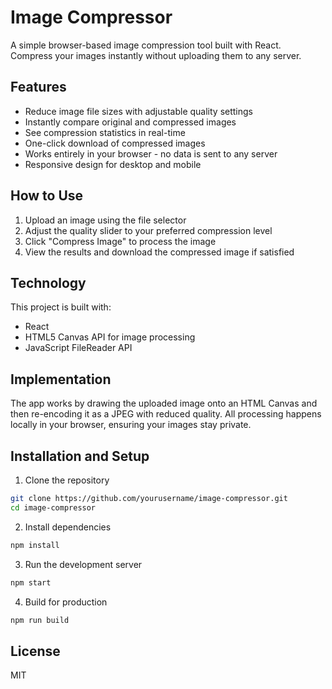 # Image Compressor

A simple browser-based image compression tool built with React. Compress your images instantly without uploading them to any server.

## Features

- Reduce image file sizes with adjustable quality settings
- Instantly compare original and compressed images
- See compression statistics in real-time
- One-click download of compressed images
- Works entirely in your browser - no data is sent to any server
- Responsive design for desktop and mobile

## How to Use

1. Upload an image using the file selector
2. Adjust the quality slider to your preferred compression level
3. Click "Compress Image" to process the image
4. View the results and download the compressed image if satisfied

## Technology

This project is built with:
- React
- HTML5 Canvas API for image processing
- JavaScript FileReader API

## Implementation

The app works by drawing the uploaded image onto an HTML Canvas and then re-encoding it as a JPEG with reduced quality. All processing happens locally in your browser, ensuring your images stay private.

## Installation and Setup

1. Clone the repository
```bash
git clone https://github.com/yourusername/image-compressor.git
cd image-compressor
```

2. Install dependencies
```bash
npm install
```

3. Run the development server
```bash
npm start
```

4. Build for production
```bash
npm run build
```

## License

MIT
